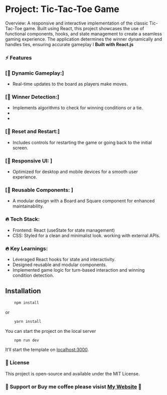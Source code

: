 # Project: Tic-Tac-Toe Game
Overview:
A responsive and interactive implementation of the classic Tic-Tac-Toe game. Built using React, this project showcases the use of functional components, hooks, and state management to create a seamless gaming experience. The application determines the winner dynamically and handles ties, ensuring accurate gameplay l **Built with React.js**

### ⚡ Features

### [🚀 Dynamic Gameplay:]
 -  Real-time updates to the board as players make moves.

### [🚀 Winner Detection:]
 - Implements algorithms to check for winning conditions or a tie.
 - 
 - 

### [🚀 Reset and Restart:]
 - Includes controls for restarting the game or going back to the initial screen.

### [🚀 Responsive UI: ]  
 - Optimized for desktop and mobile devices for a smooth user experience.

### [🚀 Reusable Components: ]  
 - A modular design with a Board and Square component for enhanced maintainability.


### 🔥 Tech Stack:
 - Frontend: React (useState for state management)
 - CSS: Styled for a clean and minimalist look. working with external APIs.

### 🔥 Key Learnings:
 - Leveraged React hooks for state and interactivity.
 - Designed reusable and modular components.
 - Implemented game logic for turn-based interaction and winning condition detection.

## Installation
    
```bash
    npm install
```
    
or
    
```bash
    yarn install
 ```


You can start the project on the local server
    
```bash
    npm run dev
 ```

It’ll start the template on [localhost:3000](http://localhost:3000). 

### 📄 License
This project is open-source and available under the MIT License.


### 💜 Support or Buy me coffee please visist [My Website](https://karinssk.com) 💜
